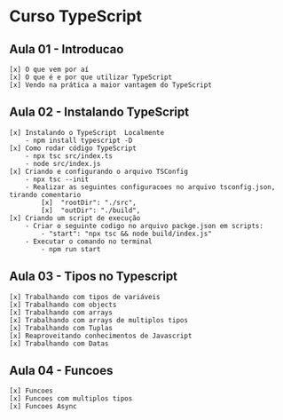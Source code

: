 # Curso TypeScript

## Aula 01 - Introducao
    [x] O que vem por aí
    [x] O que é e por que utilizar TypeScript
    [x] Vendo na prática a maior vantagem do TypeScript

## Aula 02 - Instalando TypeScript
    [x] Instalando o TypeScript  Localmente
        - npm install typescript -D
    [x] Como rodar código TypeScript
        - npx tsc src/index.ts
        - node src/index.js
    [x] Criando e configurando o arquivo TSConfig
        - npx tsc --init
        - Realizar as seguintes configuracoes no arquivo tsconfig.json, tirando comentario
            [x]  "rootDir": "./src",  
            [x]  "outDir": "./build", 
    [x] Criando um script de execução
        - Criar o seguinte codigo no arquivo packge.json em scripts:
            - "start": "npx tsc && node build/index.js"
        - Executar o comando no terminal
            - npm run start
## Aula 03 - Tipos no Typescript
    [x] Trabalhando com tipos de variáveis
    [x] Trabalhando com objects
    [x] Trabalhando com arrays
    [x] Trabalhando com arrays de multiplos tipos
    [x] Trabalhando com Tuplas
    [x] Reaproveitando conhecimentos de Javascript
    [x] Trabalhando com Datas

## Aula 04 - Funcoes
    [x] Funcoes
    [x] Funcoes com multiplos tipos
    [x] Funcoes Async